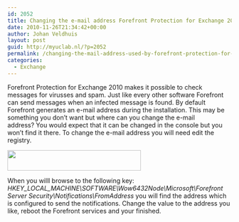 ```yaml
---
id: 2052
title: Changing the e-mail address Forefront Protection for Exchange 2010 uses
date: 2010-11-26T21:34:42+00:00
author: Johan Veldhuis
layout: post
guid: http://myuclab.nl/?p=2052
permalink: /changing-the-mail-address-used-by-forefront-protection-for-exchange-2010/
categories:
  - Exchange
---
```

Forefront Protection for Exchange 2010 makes it possible to check messages for virusses and spam. Just like every other software Forefront can send messages when an infected message is found. By default Forefront generates an e-mail address during the installation. This may be something you don&#8217;t want but where can you change the e-mail address? You would expect that it can be changed in the console but you won&#8217;t find it there. To change the e-mail address you will need edit the registry.

[<img class="alignnone size-medium wp-image-2057" title="ForeFront Registry" src="https://i2.wp.com/myuclab.nl/wp-content/uploads/2010/11/ForeFront-Registry-300x46.jpg?resize=300%2C46" alt="" width="300" height="46" srcset="https://i0.wp.com/myuclab.nl/wp-content/uploads/2010/11/ForeFront-Registry.jpg?resize=300%2C46&ssl=1 300w, https://i0.wp.com/myuclab.nl/wp-content/uploads/2010/11/ForeFront-Registry.jpg?w=480&ssl=1 480w" sizes="(max-width: 300px) 100vw, 300px" data-recalc-dims="1" />](https://i0.wp.com/myuclab.nl/wp-content/uploads/2010/11/ForeFront-Registry.jpg)

When you willl browse to the following key: _HKEY\_LOCAL\_MACHINE\SOFTWARE\Wow6432Node\Microsoft\Forefront Server Security\Notifications\FromAddress_ you will find the address which is configured to send the notifications. Change the value to the address you like, reboot the Forefront services and your finished.